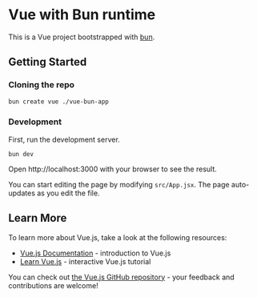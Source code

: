 # Vue with Bun runtime

This is a Vue project bootstrapped with [bun](https://bun.sh/).

## Getting Started

### Cloning the repo

```sh
bun create vue ./vue-bun-app
```

### Development

First, run the development server.

```
bun dev
```

Open http://localhost:3000 with your browser to see the result.

You can start editing the page by modifying `src/App.jsx`. The page auto-updates as you edit the file.

## Learn More

To learn more about Vue.js, take a look at the following resources:

- [Vue.js Documentation](https://vuejs.org/guide) - introduction to Vue.js
- [Learn Vue.js](https://vuejs.org/tutorial) - interactive Vue.js tutorial

You can check out [the Vue.js GitHub repository](https://github.com/vuejs/vue) - your feedback and contributions are welcome!
